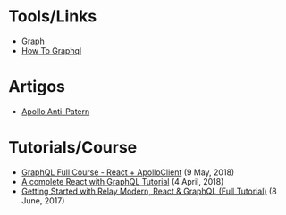 # Tools/Links

- [Graph](http://www.graph.cool/cloud/)
- [How To Graphql](https://www.howtographql.com)

# Artigos

- [Apollo Anti-Patern](https://medium.com/entria/relay-apollo-anti-pattern-d9f4dea47738)

# Tutorials/Course

- [GraphQL Full Course - React + ApolloClient](https://www.youtube.com/watch?v=ed8SzALpx1Q) (9 May, 2018)
- [A complete React with GraphQL Tutorial](https://www.robinwieruch.de/react-with-graphql-tutorial/) (4 April, 2018)
- [Getting Started with Relay Modern, React & GraphQL (Full Tutorial)](https://www.youtube.com/watch?v=XeALXh37WeU) (8 June, 2017)